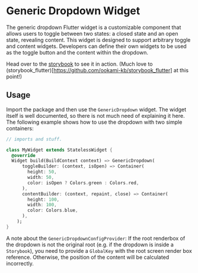 # Generic Dropdown Widget

The generic dropdown Flutter widget is a customizable component
that allows users to toggle between two states: a closed state and
an open state, revealing content. This widget is designed to support arbitrary
toggle and content widgets. Developers can define their own widgets to be used
as the toggle button and the content within the dropdown.

Head over to the [storybook](https://smartive.github.io/flutter-generic-dropdown-widget/)
to see it in action. (Much love to
(storybook_flutter)[https://github.com/ookami-kb/storybook_flutter] at this point!)

## Usage

Import the package and then use the `GenericDropdown` widget.
The widget itself is well documented, so there is not much
need of explaining it here. The following example shows how
to use the dropdown with two simple containers:

```dart
// imports and stuff.

class MyWidget extends StatelessWidget {
  @override
  Widget build(BuildContext context) => GenericDropdown(
      toggleBuilder: (context, isOpen) => Container(
        height: 50,
        width: 50,
        color: isOpen ? Colors.green : Colors.red,
      ),
      contentBuilder: (context, repaint, close) => Container(
        height: 100,
        width: 100,
        color: Colors.blue,
      ),
    );
}
```

A note about the `GenericDropdownConfigProvider`:
If the root renderbox of the dropdown is not the
original root (e.g. if the dropdown is inside a `Storybook`),
you need to provide a `GlobalKey` with the root screen
render box reference. Otherwise, the position of the
content will be calculated incorrectly.
